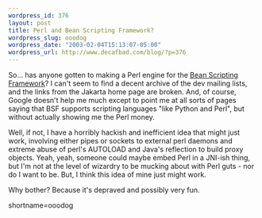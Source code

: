 ```yaml
--- 
wordpress_id: 376
layout: post
title: Perl and Bean Scripting Framework?
wordpress_slug: ooodog
wordpress_date: "2003-02-04T15:13:07-05:00"
wordpress_url: http://www.decafbad.com/blog/?p=376
---
```

<p>So... has anyone gotten to making a Perl engine for the <a href="http://jakarta.apache.org/bsf/index.html" target="_top">Bean Scripting Framework</a>?  I can't seem to find a decent archive of the dev mailing lists, and the links from the Jakarta home page are broken.  And, of course, Google doesn't help me much except to point me at all sorts of pages saying that BSF supports scripting languages "like Python and Perl", but without actually showing me the Perl money.</p>
<p>Well, if not, I have a horribly hackish and inefficient idea that might just work, involving either pipes or sockets to external perl daemons and extreme abuse of perl's AUTOLOAD and Java's reflection to build proxy objects.  Yeah, yeah, someone could maybe embed Perl in a JNI-ish thing, but I'm not at the level of wizardry to be mucking about with Perl guts - nor do I want to be.  But, I think this idea of mine just might work.</p>
<p>Why bother?  Because it's depraved and possibly very fun.</p>
<!--more-->
shortname=ooodog
